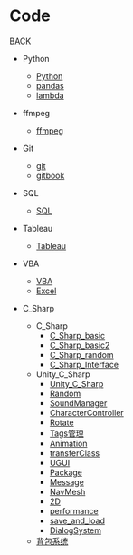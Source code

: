 # Code

[BACK](https://8ku.github.io/note_other)

- Python
  - [Python](https://8ku.github.io/note_other/Code/Python/Python)
  - [pandas](https://8ku.github.io/note_other/Code/Python/pandas)
  - [lambda](https://8ku.github.io/note_other/Code/Python/lambda)
  
- ffmpeg
  
  - [ffmpeg](https://8ku.github.io/note_other/Code/ffmpeg/ffmpeg)
  
- Git

  - [git](https://8ku.github.io/note_other/Code/Git/git)
  - [gitbook](https://8ku.github.io/note_other/Code/Git/gitbook)

- SQL
  
  - [SQL](https://8ku.github.io/note_other/Code/SQL/SQL)
  
- Tableau

  - [Tableau](https://8ku.github.io/note_other/Code/Tableau/Tableau)
  
- VBA

  - [VBA](https://8ku.github.io/note_other/Code/VBA/vba)
  - [Excel](https://8ku.github.io/note_other/Code/VBA/excel)

- C_Sharp
  
  - C_Sharp
    - [C_Sharp_basic](https://8ku.github.io/note_other/Code/C_Sharp/C_Sharp/C_Sharp_basic)
    - [C_Sharp_basic2](https://8ku.github.io/note_other/Code/C_Sharp/C_Sharp/C_Sharp_basic2)
    - [C_Sharp_random](https://8ku.github.io/note_other/Code/C_Sharp/C_Sharp/C_Sharp_random)
    - [C_Sharp_Interface](https://8ku.github.io/note_other/Code/C_Sharp/C_Sharp/C_Sharp_Interface)
  - Unity_C_Sharp
    - [Unity_C_Sharp](https://8ku.github.io/note_other/Code/C_Sharp/Unity_C_Sharp/Unity_C_Sharp)
    - [Random](https://8ku.github.io/note_other/Code/C_Sharp/Unity_C_Sharp/random)
    - [SoundManager](https://8ku.github.io/note_other/Code/C_Sharp/Unity_C_Sharp/SoundManager)
    - [CharacterController](https://8ku.github.io/note_other/Code/C_Sharp/Unity_C_Sharp/CharacterController)
    - [Rotate](https://8ku.github.io/note_other/Code/C_Sharp/Unity_C_Sharp/rotate)
    - [Tags管理](https://8ku.github.io/note_other/Code/C_Sharp/Unity_C_Sharp/Tags)
    - [Animation](https://8ku.github.io/note_other/Code/C_Sharp/Unity_C_Sharp/animation)
    - [transferClass](https://8ku.github.io/note_other/Code/C_Sharp/Unity_C_Sharp/transferClass)
    - [UGUI](https://8ku.github.io/note_other/Code/C_Sharp/Unity_C_Sharp/UGUI)
    - [Package](https://8ku.github.io/note_other/Code/C_Sharp/Unity_C_Sharp/package)
    - [Message](https://8ku.github.io/note_other/Code/C_Sharp/Unity_C_Sharp/message)
    - [NavMesh](https://8ku.github.io/note_other/Code/C_Sharp/Unity_C_Sharp/random)
    - [2D](https://8ku.github.io/note_other/Code/C_Sharp/Unity_C_Sharp/NavMesh)
    - [performance](https://8ku.github.io/note_other/Code/C_Sharp/Unity_C_Sharp/performance)
    - [save_and_load](https://8ku.github.io/note_other/Code/C_Sharp/Unity_C_Sharp/saveAndLoad)
    - [DialogSystem](https://8ku.github.io/note_other/Code/C_Sharp/Unity_C_Sharp/DialogSystem)
  - [背包系统](https://8ku.github.io/note_other/Code/C_Sharp/Unity_C_Sharp/InventorySystem)
    
    

